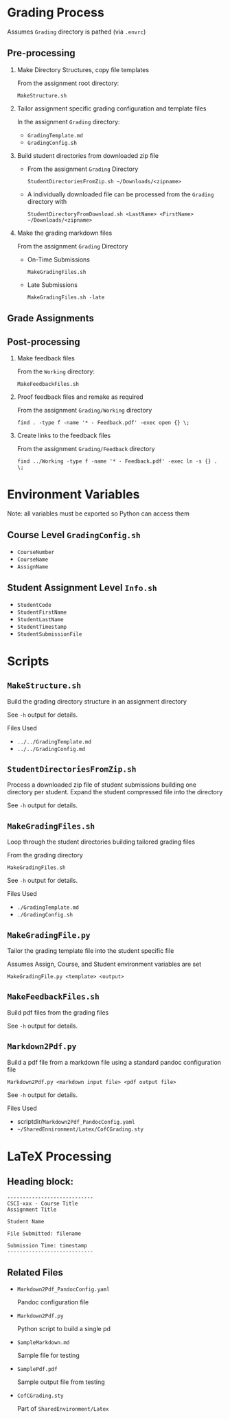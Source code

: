 # Grading Process

Assumes `Grading` directory is pathed (via `.envrc`)

## Pre-processing

1. Make Directory Structures, copy file templates 
    
    From the assignment root directory:

    `MakeStructure.sh`

2. Tailor assignment specific grading configuration and template files

    In the assignment `Grading` directory:

    - `GradingTemplate.md`
    - `GradingConfig.sh`

3. Build student directories from downloaded zip file

    - From the assignment `Grading` Directory

        `StudentDirectoriesFromZip.sh ~/Downloads/<zipname>`

    - A individually downloaded file can be processed from the `Grading` directory with

        `StudentDirectoryFromDownload.sh <LastName> <FirstName> ~/Downloads/<zipname>`

4. Make the grading markdown files

    From the assignment `Grading` Directory

    - On-Time Submissions

        `MakeGradingFiles.sh`

    - Late Submissions

        `MakeGradingFiles.sh -late`


## Grade Assignments

## Post-processing

1. Make feedback files

    From the `Working` directory:

    `MakeFeedbackFiles.sh`

2. Proof feedback files and remake as required

    From the assignment `Grading/Working` directory

    `find . -type f -name '* - Feedback.pdf' -exec open {} \;`

3. Create links to the feedback files

    From the assignment `Grading/Feedback` directory

    `find ../Working -type f -name '* - Feedback.pdf' -exec ln -s {} . \;`

# Environment Variables

Note: all variables must be exported so Python can access them

## Course Level `GradingConfig.sh`

- `CourseNumber`
- `CourseName`
- `AssignName`

## Student Assignment Level `Info.sh`

- `StudentCode`
- `StudentFirstName`
- `StudentLastName`
- `StudentTimestamp`
- `StudentSubmissionFile`

# Scripts

## `MakeStructure.sh`

Build the grading directory structure in an assignment directory

See `-h` output for details.

Files Used

- `../../GradingTemplate.md`
- `../../GradingConfig.md`

## `StudentDirectoriesFromZip.sh`

Process a downloaded zip file of student submissions building one directory per student. Expand the student compressed file into the directory

See `-h` output for details.

## `MakeGradingFiles.sh`

Loop through the student directories building tailored grading files

From the grading directory

`MakeGradingFiles.sh`

See `-h` output for details.

Files Used

- `./GradingTemplate.md`
- `./GradingConfig.sh`

## `MakeGradingFile.py`

Tailor the grading template file into the student specific file

Assumes Assign, Course, and Student environment variables are set

`MakeGradingFile.py <template> <output>`

## `MakeFeedbackFiles.sh`

Build pdf files from the grading files

See `-h` output for details.

## `Markdown2Pdf.py`

Build a pdf file from a markdown file using a standard pandoc configuration file

`Markdown2Pdf.py <markdown input file> <pdf output file>`

See `-h` output for details.

Files Used

- scriptdir/`Markdown2Pdf_PandocConfig.yaml`
- `~/SharedEnnironment/Latex/CofCGrading.sty`


# LaTeX Processing

## Heading block:

```
----------------------------
CSCI-xxx - Course Title
Assignment Title

Student Name

File Submitted: filename

Submission Time: timestamp
----------------------------
```

## Related Files

- `Markdown2Pdf_PandocConfig.yaml`

    Pandoc configuration file

- `Markdown2Pdf.py`

    Python script to build a single pd

- `SampleMarkdown.md`

    Sample file for testing

- `SamplePdf.pdf`

    Sample output file from testing

- `CofCGrading.sty`

    Part of `SharedEnvironment/Latex`